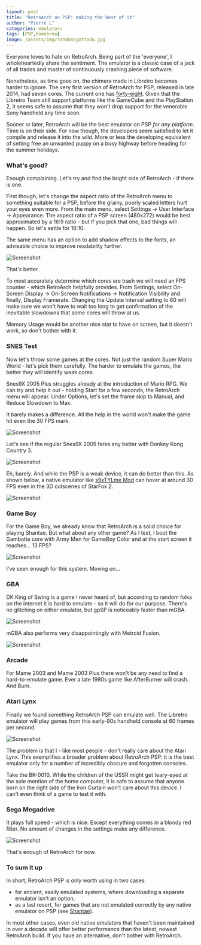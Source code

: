 ```yaml
---
layout: post
title: "RetroArch on PSP: making the best of it"
author: "Pierre L"
categories: emulators
tags: [PSP,homebrew]
image: /assets/img/random/gottado.jpg
---
```


Everyone loves to hate on RetroArch. Being part of the 'everyone', I wholeheartedly share the sentiment. The emulator is a classic case of a jack of all trades and master of continuously crashing piece of software. 

Nonetheless, as time goes on, the chimera made in Libretro becomes harder to ignore. The very first version of RetroArch for PSP, released in late 2014, had seven cores. The current one has [forty-eight](https://buildbot.libretro.com/nightly/playstation/psp/latest/). Given that the Libretro Team still support platforms like the GameCube and the PlayStation 2, it seems safe to assume that they won't drop support for the venerable Sony handheld any time soon.

Sooner or later, RetroArch will be the best emulator on PSP *for any platform*. Time is on their side. For now though, the developers seem satisfied to let it compile and release it into the wild. More or less the developing equivalent of setting free an unwanted puppy on a busy highway before heading for the summer holidays. 

### What's good?

Enough complaining. Let's try and find the bright side of RetroArch - if there is one. 

First though, let's change the aspect ratio of the RetroArch menu to something suitable for a PSP, before the grainy, poorly scaled letters hurt your eyes even more. From the main menu, select Settings -> User Interface -> Appearance. The aspect ratio of a PSP screen (480x272) would be best approximated by a 16:9 ratio - but if you pick that one, bad things will happen. So let's settle for 16:10. 

The same menu has an option to add shadow effects to the fonts, an advisable choice to improve readability further.

![Screenshot](https://github.com/PSP-Archive/PSP-Archive.github.io/raw/gh-pages/assets/img/snaps/RetroArch-16-10.jpg)

That's better. 

To most accurately determine which cores are trash we will need an FPS counter - which RetroArch helpfully provides. From Settings, select On-Screen Display -> On-Screen Notifications -> Notification Visibility and finally, Display Framerate. Changing the Update Interval setting to 60 will make sure we won't have to wait too long to get confirmation of the inevitable slowdowns that some cores will throw at us.

Memory Usage would be another nice stat to have on screen, but it doesn't work, so don't bother with it. 

### SNES Test

Now let's throw some games at the cores. Not just the random Super Mario World - let's pick them carefully. The harder to emulate the games, the better they will identify weak cores.

Snes9X 2005 Plus struggles already at the introduction of Mario RPG. We can try and help it out - holding Start for a few seconds, the RetroArch menu will appear. Under Options, let's set the frame skip to Manual, and Reduce Slowdown to Max.

It barely makes a difference. All the help in the world won't make the game hit even the 30 FPS mark. 

![Screenshot](https://github.com/PSP-Archive/PSP-Archive.github.io/raw/gh-pages/assets/img/snaps/RetroArch-SNES-1.png)

Let's see if the regular Snes9X 2005 fares any better with Donkey Kong Country 3.

![Screenshot](https://github.com/PSP-Archive/PSP-Archive.github.io/raw/gh-pages/assets/img/snaps/RetroArch-SNES-2.png)

Eh, barely. And while the PSP is a weak device, it can do better than this. As shown below, a native emulator like [s9xTYLme Mod](https://archive.org/details/s9xTYLme_mod.7z) can hover at around 30 FPS even in the 3D cutscenes of StarFox 2.

![Screenshot](https://github.com/PSP-Archive/PSP-Archive.github.io/raw/gh-pages/assets/img/snaps/s9xTYLme-Mod.png)

### Game Boy

For the Game Boy, we already know that RetroArch is a solid choice for playing Shantae. But what about any other game? As I test, I boot the Gambatte core with Army Men for GameBoy Color and at the start screen it reaches... 13 FPS?

![Screenshot](https://github.com/PSP-Archive/PSP-Archive.github.io/raw/gh-pages/assets/img/snaps/RetroArch-Gameboy.png)

I've seen enough for this system. Moving on... 

### GBA

DK King of Swing is a game I never heard of, but according to random folks on the internet it is hard to emulate - so it will do for our purpose. There's no glitching on either emulator, but gpSP is noticeably faster than mGBA. 

![Screenshot](https://github.com/PSP-Archive/PSP-Archive.github.io/raw/gh-pages/assets/img/snaps/RetroArch-GBA-1.png)

mGBA also performs very disappointingly with Metroid Fusion. 

![Screenshot](https://github.com/PSP-Archive/PSP-Archive.github.io/raw/gh-pages/assets/img/snaps/RetroArch-GBA-2.png)

### Arcade

For Mame 2003 and Mame 2003 Plus there won't be any need to find a hard-to-emulate game. Ever a late 1980s game like AfterBurner will crash. And Burn.

### Atari Lynx

Finally we found something RetroArch PSP can emulate well. The Libretro emulator will play games from this early-90s handheld console at 60 frames per second.

![Screenshot](https://github.com/PSP-Archive/PSP-Archive.github.io/raw/gh-pages/assets/img/snaps/RetroArch-Lynx.png)

The problem is that I - like most people - don't really care about the Atari Lynx. This exemplifies a broader problem about RetroArch PSP: it is the best emulator only for a number of incredibly obscure and forgotten consoles. 

Take the BK-0010. While the children of the USSR might get teary-eyed at the sole mention of the home computer, it is safe to assume that anyone born on the right side of the Iron Curtain won't care about this device. I can't even think of a game to test it with.

### Sega Megadrive

It plays full speed - which is nice. Except everything comes in a bloody red filter. No amount of changes in the settings make any difference.

![Screenshot](https://github.com/PSP-Archive/PSP-Archive.github.io/raw/gh-pages/assets/img/snaps/RetroArch-Megadrive.png)

That's enough of RetroArch for now. 

### To sum it up

In short, RetroArch PSP is only worth using in two cases:

- for ancient, easily emulated systems, where downloading a separate emulator isn't an option;
- as a last resort, for games that are not emulated correctly by any native emulator on PSP (see [Shantae](https://psp-archive.github.io/emulators/gameboy-emulation.html)). 

In most other cases, even old native emulators that haven't been maintained in over a decade will offer better performance than the latest, newest RetroArch build. If you have an alternative, don't bother with RetroArch.
